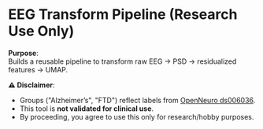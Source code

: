 # EEG Transform Pipeline (Research Use Only)

**Purpose**:  
Builds a reusable pipeline to transform raw EEG → PSD → residualized features → UMAP.  

**⚠️ Disclaimer**:  
- Groups ("Alzheimer’s", "FTD") reflect labels from [OpenNeuro ds006036](link).  
- This tool is **not validated for clinical use**.  
- By proceeding, you agree to use this only for research/hobby purposes.  